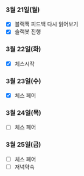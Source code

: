 ### 3월 21일(월)
- [x] 블랙잭 피드백 다시 읽어보기
- [x] 슬랙봇 진행 

### 3월 22일(화)
- [x] 체스시작

### 3월 23일(수)
- [x] 체스 페어

### 3월 24일(목)
- [ ] 체스 페어

### 3월 25일(금)
- [ ] 체스 페어
- [ ] 저녁약속
